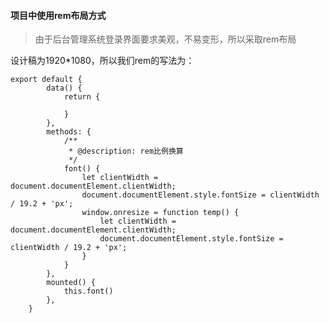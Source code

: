 #### 项目中使用rem布局方式
> 由于后台管理系统登录界面要求美观，不易变形，所以采取rem布局

设计稿为1920*1080，所以我们rem的写法为：
```
export default {
		data() {
			return {

			}
		},
		methods: {
			/**
			 * @description: rem比例换算
			 */
			font() {
				let clientWidth = document.documentElement.clientWidth;
				document.documentElement.style.fontSize = clientWidth / 19.2 + 'px';
				window.onresize = function temp() {
					let clientWidth = document.documentElement.clientWidth;
					document.documentElement.style.fontSize = clientWidth / 19.2 + 'px';
				}
			}
		},
		mounted() {
			this.font()
		},
	}
```
